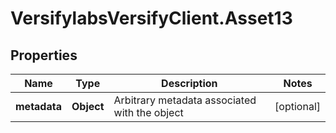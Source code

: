 # VersifylabsVersifyClient.Asset13

## Properties

Name | Type | Description | Notes
------------ | ------------- | ------------- | -------------
**metadata** | **Object** | Arbitrary metadata associated with the object | [optional] 


